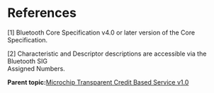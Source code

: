 # References

\[1\] Bluetooth Core Specification v4.0 or later version of the Core Specification.

\[2\] Characteristic and Descriptor descriptions are accessible via the Bluetooth SIG<br /> Assigned Numbers.

**Parent topic:**[Microchip Transparent Credit Based Service v1.0](GUID-C14BCBFE-5169-4BDB-A2F9-7B09FB4DB3F7.md)

